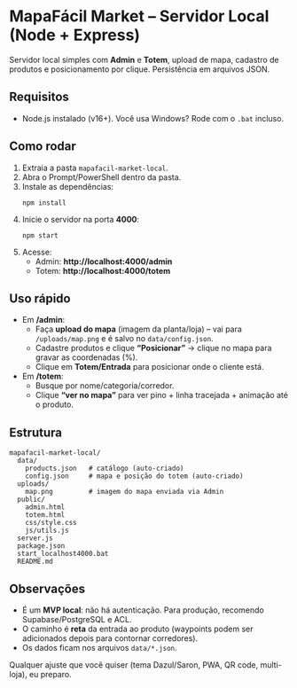 
# MapaFácil Market – Servidor Local (Node + Express)

Servidor local simples com **Admin** e **Totem**, upload de mapa, cadastro de produtos e posicionamento por clique. Persistência em arquivos JSON.

## Requisitos
- Node.js instalado (v16+). Você usa Windows? Rode com o `.bat` incluso.

## Como rodar
1. Extraia a pasta `mapafacil-market-local`.
2. Abra o Prompt/PowerShell dentro da pasta.
3. Instale as dependências:
   ```
   npm install
   ```
4. Inicie o servidor na porta **4000**:
   ```
   npm start
   ```
5. Acesse:
   - Admin: **http://localhost:4000/admin**
   - Totem: **http://localhost:4000/totem**

## Uso rápido
- Em **/admin**:
  - Faça **upload do mapa** (imagem da planta/loja) – vai para `/uploads/map.png` e é salvo no `data/config.json`.
  - Cadastre produtos e clique **“Posicionar”** → clique no mapa para gravar as coordenadas (%).
  - Clique em **Totem/Entrada** para posicionar onde o cliente está.
- Em **/totem**:
  - Busque por nome/categoria/corredor.
  - Clique **“ver no mapa”** para ver pino + linha tracejada + animação até o produto.

## Estrutura
```
mapafacil-market-local/
  data/
    products.json   # catálogo (auto-criado)
    config.json     # mapa e posição do totem (auto-criado)
  uploads/
    map.png         # imagem do mapa enviada via Admin
  public/
    admin.html
    totem.html
    css/style.css
    js/utils.js
  server.js
  package.json
  start_localhost4000.bat
  README.md
```

## Observações
- É um **MVP local**: não há autenticação. Para produção, recomendo Supabase/PostgreSQL e ACL.
- O caminho é **reta** da entrada ao produto (waypoints podem ser adicionados depois para contornar corredores).
- Os dados ficam nos arquivos `data/*.json`.

Qualquer ajuste que você quiser (tema Dazul/Saron, PWA, QR code, multi-loja), eu preparo.
